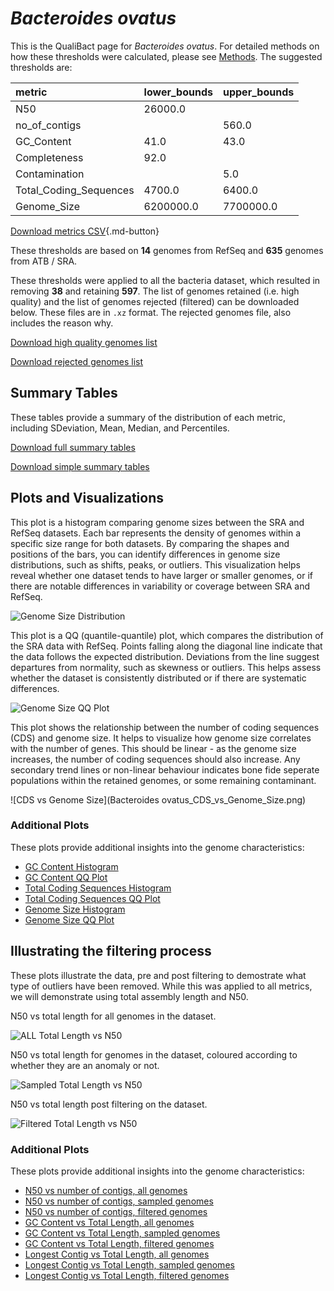 # *Bacteroides ovatus*

This is the QualiBact page for *Bacteroides ovatus*. For detailed methods on how these thresholds were calculated, please see [Methods](../../methods.md).
The suggested thresholds are: 

| metric                 | lower_bounds   | upper_bounds   |
|:-----------------------|:---------------|:---------------|
| N50                    | 26000.0        |                |
| no_of_contigs          |                | 560.0          |
| GC_Content             | 41.0           | 43.0           |
| Completeness           | 92.0           |                |
| Contamination          |                | 5.0            |
| Total_Coding_Sequences | 4700.0         | 6400.0         |
| Genome_Size            | 6200000.0      | 7700000.0      |

[Download metrics CSV](Bacteroides_ovatus_metrics.csv){.md-button}


These thresholds are based on **14** genomes from RefSeq and **635** genomes from ATB / SRA.

These thresholds were applied to all the bacteria dataset, which resulted in removing **38** and retaining **597**.
The list of genomes retained (i.e. high quality) and the list of genomes rejected (filtered) can be downloaded below. These files are in `.xz` format. The rejected genomes file, also includes the reason why.

[Download high quality genomes list](Bacteroides_ovatus_high_quality_genomes.csv.xz)


[Download rejected genomes list](Bacteroides_ovatus_filtered_out_genomes.csv.xz)



## Summary Tables
These tables provide a summary of the distribution of each metric, including SDeviation, Mean, Median, and Percentiles.

[Download full summary tables](summary.csv)

[Download simple summary tables](selected_summary.csv)

## Plots and Visualizations

This plot is a histogram comparing genome sizes between the SRA and RefSeq datasets. Each bar represents the density of genomes within a specific size range for both datasets. By comparing the shapes and positions of the bars, you can identify differences in genome size distributions, such as shifts, peaks, or outliers. This visualization helps reveal whether one dataset tends to have larger or smaller genomes, or if there are notable differences in variability or coverage between SRA and RefSeq.

![Genome Size Distribution](Genome_Size_refseq_histogram_kde.png)

This plot is a QQ (quantile-quantile) plot, which compares the distribution of the SRA data with RefSeq. Points falling along the diagonal line indicate that the data follows the expected distribution. Deviations from the line suggest departures from normality, such as skewness or outliers. This helps assess whether the dataset is consistently distributed or if there are systematic differences.

![Genome Size QQ Plot](Genome_Size_refseq_qqplot.png)

This plot shows the relationship between the number of coding sequences (CDS) and genome size. It helps to visualize how genome size correlates with the number of genes. This should be linear - as the genome size increases, the number of coding sequences should also increase. Any secondary trend lines or non-linear behaviour indicates bone fide seperate populations within the retained genomes, or some remaining contaminant. 

![CDS vs Genome Size](Bacteroides ovatus_CDS_vs_Genome_Size.png)

### Additional Plots

These plots provide additional insights into the genome characteristics:

- [GC Content Histogram](GC_Content_refseq_histogram_kde.png)
- [GC Content QQ Plot](GC_Content_refseq_qqplot.png)
- [Total Coding Sequences Histogram](Total_Coding_Sequences_refseq_histogram_kde.png)
- [Total Coding Sequences QQ Plot](Total_Coding_Sequences_refseq_qqplot.png)
- [Genome Size Histogram](Genome_Size_refseq_histogram_kde.png)
- [Genome Size QQ Plot](Genome_Size_refseq_qqplot.png)
## Illustrating the filtering process
These plots illustrate the data, pre and post filtering to demostrate what type of outliers have been removed. While this was applied to all metrics, we will demonstrate using total assembly length and N50.

N50 vs total length for all genomes in the dataset.

![ALL Total Length vs N50](Bacteroides_ovatus_all_total_length_N50.png)

N50 vs total length for genomes in the dataset, coloured according to whether they are an anomaly or not.

![Sampled Total Length vs N50](Bacteroides_ovatus_sample_total_length_N50.png)

N50 vs total length post filtering on the dataset.

![Filtered Total Length vs N50](Bacteroides_ovatus_filt_total_length_N50.png)

### Additional Plots

These plots provide additional insights into the genome characteristics:

- [N50 vs number of contigs, all genomes](Bacteroides_ovatus_all_N50_number.png)
- [N50 vs number of contigs, sampled genomes](Bacteroides_ovatus_sample_N50_number.png)
- [N50 vs number of contigs, filtered genomes](Bacteroides_ovatus_filt_N50_number.png)
- [GC Content vs Total Length, all genomes](Bacteroides_ovatus_all_total_length_GC_Content.png)
- [GC Content vs Total Length, sampled genomes](Bacteroides_ovatus_sample_total_length_GC_Content.png)
- [GC Content vs Total Length, filtered genomes](Bacteroides_ovatus_filt_total_length_GC_Content.png)
- [Longest Contig vs Total Length, all genomes](Bacteroides_ovatus_all_total_length_longest.png)
- [Longest Contig vs Total Length, sampled genomes](Bacteroides_ovatus_sample_total_length_longest.png)
- [Longest Contig vs Total Length, filtered genomes](Bacteroides_ovatus_filt_total_length_longest.png)
